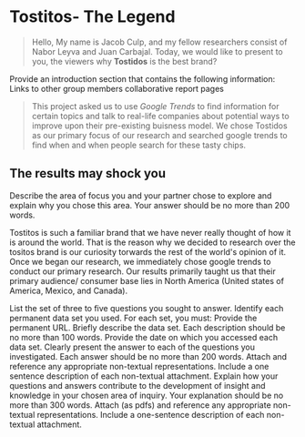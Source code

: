# Tostitos- The Legend
> Hello, My name is Jacob Culp, and my fellow researchers consist of Nabor Leyva and Juan Carbajal. Today, we would like to present to you, the viewers why **Tostidos** is the best brand?

Provide an introduction section that contains the following information:
Links to other group members collaborative report pages
> This project asked us to use *Google Trends* to find information for certain topics and talk to real-life companies about potential ways to improve upon their pre-existing buisness model. We chose Tostidos as our primary focus of our research and searched google trends to find when and when people search for these tasty chips.
## The results may shock you
Describe the area of focus you and your partner chose to explore and explain why you chose this area. Your answer should be no more than 200 words.

Tostitos is such a familiar brand that we have never really thought of how it is around the world. That is the reason why we decided to research over the tositos brand is our curiosity torwards the rest of the world's opinion of it. Once we began our research, we immediately chose google trends to conduct our primary research. Our results primarily taught us that their primary audience/ consumer base lies in North America (United states of America, Mexico, and Canada).

List the set of three to five questions you sought to answer.
Identify each permanent data set you used. For each set, you must:
Provide the permanent URL.
Briefly describe the data set. Each description should be no more than 100 words.
Provide the date on which you accessed each data set.
Clearly present the answer to each of the questions you investigated. Each answer should be no more than 200 words. Attach and reference any appropriate non-textual representations. Include a one sentence description of each non-textual attachment.
Explain how your questions and answers contribute to the development of insight and knowledge in your chosen area of inquiry. Your explanation should be no more than 300 words. Attach (as pdfs) and reference any appropriate non-textual representations. Include a one-sentence description of each non-textual attachment.
